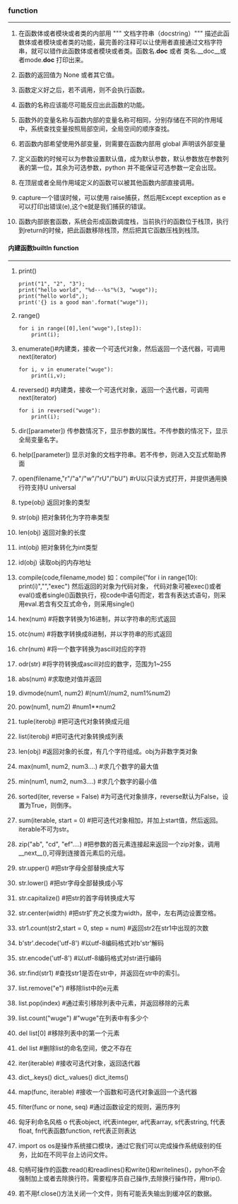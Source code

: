 ### function
---
1. 在函数体或者模块或者类的内部用 """ 文档字符串（docstring）""" 描述此函数体或者模块或者类的功能，最完善的注释可以让使用者直接通过文档字符串，就可以错作此函数体或者模块或者类。函数名.__doc__ 或者 类名.__doc__或者mode.__doc__ 打印出来。

2. 函数的返回值为 None 或者其它值。

3. 函数定义好之后，若不调用，则不会执行函数。

4. 函数的名称应该能尽可能反应出此函数的功能。

5. 函数外的变量名称与函数内部的变量名称可相同，分别存储在不同的作用域中，系统查找变量按照局部空间，全局空间的顺序查找。

6. 若函数内部希望使用外部变量，则需要在函数内部用 global 声明该外部变量

7. 定义函数的时候可以为参数设置默认值，成为默认参数，默认参数放在参数列表的第一位，其余为可选参数，python 并不能保证可选参数一定会出现。

8. 在顶层或者全局作用域定义的函数可以被其他函数内部直接调用。

9. capture一个错误时候，可以使用 raise捕获，然后用Except exception as e 可以打印出错误(e),这个e就是我们捕获的错误。

11. 函数内部嵌套函数，系统会形成函数调度栈，当前执行的函数位于栈顶，执行到return的时候，把此函数移除栈顶，然后把其它函数压栈到栈顶。

#### 内建函数builtIn function
---
1. print()
	```
	print("1", "2", "3");
	print("hello world", "%d---%s"%(3, "wuge"));
	print("hello world",);
	print('{} is a good man'.format("wuge"));
	```
2. range()
	```
	for i in range([0],len("wuge"),[step]):
		print(i);
	```
3. enumerate()#内建类，接收一个可迭代对象，然后返回一个迭代器，可调用next(iterator)
	```
	for i, v in enumerate("wuge"):
		print(i,v);
	```
4. reversed() #内建类，接收一个可迭代对象，返回一个迭代器，可调用next(iterator)
	```
	for i in reversed("wuge"):
		print(i);
	```
5. dir([parameter]) 传参数情况下，显示参数的属性。不传参数的情况下，显示全局变量名字。

6. help([parameter]) 显示对象的文档字符串。若不传参，则进入交互式帮助界面

7. open(filename,"r"/"a"/"w"/"rU"/"bU") #rU以只读方式打开，并提供通用换行符支持U universal

8. type(obj) 返回对象的类型

9. str(obj) 把对象转化为字符串类型

10. len(obj) 返回对象的长度

11. int(obj) 把对象转化为int类型

12. id(obj) 读取obj的内存地址

12. compile(code,filename,mode) 如：compile("for i in range(10): print(i)","","exec")  然后返回的对象为代码对象，
	代码对象可被exec()或者eval()或者single()函数执行，视code中语句而定，若含有表达式语句，则采用eval.若含有交互式命令，则采用single()

14. hex(num) #将数字转换为16进制，并以字符串的形式返回

15. otc(num) #将数字转换成8进制，并以字符串的形式返回

16. chr(num) #将一个数字转换为ascill对应的字符

17. odr(str) #将字符转换成ascill对应的数字，范围为1~255

18. abs(num) #求取绝对值并返回

19. divmode(num1, num2) #(num1//num2, num1%num2)

20. pow(num1, num2) #num1**num2

21. tuple(iterobj) #把可迭代对象转换成元组

22. list(iterobj) #把可迭代对象转换成列表

23. len(obj) #返回对象的长度，有几个字符组成。obj为非数字类对象

24. max(num1, num2, num3....) #求几个数字的最大值

25. min(num1, num2, num3....) #求几个数字的最小值

26. sorted(iter, reverse = False) #为可迭代对象排序，reverse默认为False，设置为True，则倒序。

27. sum(iterable, start = 0) #把可迭代对象相加，并加上start值，然后返回。iterable不可为str。

28. zip("ab", "cd", "ef"....) #把参数的首元素连接起来返回一个zip对象，调用__next__(),可得到连接首元素后的元组。

29. str.upper() #把str字母全部替换成大写

30. str.lower() #把str字母全部替换成小写

31. str.capitalize() #把str的首字母转换成大写

32. str.center(width) #把str扩充之长度为width，居中，左右两边设置空格。

33. str1.count(str2,start = 0, step = num) #返回str2在str1中出现的次数

34. b'str'.decode('utf-8') #以utf-8编码格式对b'str'解码

35. str.encode('utf-8') #以utf-8编码格式对str进行编码

36. str.find(str1) #查找str1是否在str中，并返回在str中的索引。

37. list.remove("e") #移除list中的e元素

38. list.pop(index) #通过索引移除列表中元素，并返回移除的元素

39. list.count("wuge") #"wuge"在列表中有多少个

40. del list[0] #移除列表中的第一个元素

50. del list #删除list的命名空间，使之不存在

51. iter(iterable) #接收可迭代对象，返回迭代器

52. dict_.keys() dict_.values() dict_items()

53. map(func, iterable) #接收一个函数和可迭代对象返回一个迭代器

54. filter(func or none, seq) #通过函数设定的规则，遍历序列

55. 匈牙利命名风格 o 代表object, i代表integer, a代表array, s代表string, f代表float, fn代表函数function, re代表正则表达

56. import os os是操作系统接口模块，通过它我们可以完成操作系统级别的任务，比如在不同平台上访问文件。

57. 句柄可操作的函数:read()和readlines()和write()和writelines()，pyhon不会强制加上或者去除换行符。需要程序员自己操作,去除换行操作符，用trip().

58. 若不用f.close()方法关闭一个文件，则有可能丢失输出到缓冲区的数据。


